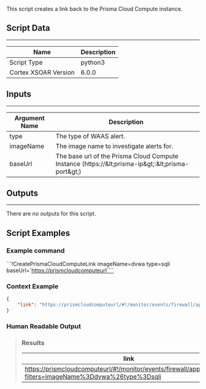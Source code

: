 This script creates a link back to the Prisma Cloud Compute instance.

## Script Data

---

| **Name** | **Description** |
| --- |-----------------|
| Script Type | python3         |
| Cortex XSOAR Version | 6.0.0           |

## Inputs

---

| **Argument Name** | **Description** |
| --- | --- |
| type | The type of WAAS alert. |
| imageName | The image name to investigate alerts for. |
| baseUrl | The base url of the Prisma Cloud Compute Instance \(https://&amp;lt;prisma-ip&amp;gt;:&amp;lt;prisma-port&amp;gt;\) |

## Outputs

---
There are no outputs for this script.

## Script Examples

### Example command

```!CreatePrismaCloudComputeLink imageName=dvwa type=sqli baseUrl=`<https://prismcloudcomputeurl````>

### Context Example

```json
{
    "link": "https://prismcloudcomputeurl/#!/monitor/events/firewall/app/container?filters=imageName%3Ddvwa%26type%3Dsqli"
}
```

### Human Readable Output

>### Results
>
>|link|
>|---|
>| <https://prismcloudcomputeurl/#!/monitor/events/firewall/app/container?filters=imageName%3Ddvwa%26type%3Dsqli> |

